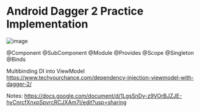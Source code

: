 # Android Dagger 2 Practice Implementation

![image](https://user-images.githubusercontent.com/29552120/118694534-5cd2dd80-b836-11eb-8f98-c368d058315f.png)

@Component
@SubComponent
@Module
@Provides
@Scope
@Singleton
@Binds

Multibinding DI into ViewModel
https://www.techyourchance.com/dependency-injection-viewmodel-with-dagger-2/

Notes:
https://docs.google.com/document/d/1LgsSnDy-z9VOrBJZJE-hyCnrcfXnxpSpvrcRCJXAm7I/edit?usp=sharing
